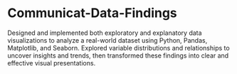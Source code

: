 # Communicat-Data-Findings


Designed and implemented both exploratory and explanatory data visualizations to analyze a real-world dataset using Python, Pandas, Matplotlib, and Seaborn. Explored variable distributions and relationships to uncover insights and trends, then transformed these findings into clear and effective visual presentations.
